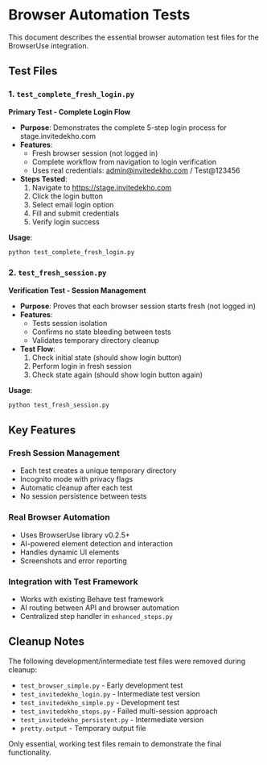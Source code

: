 # Browser Automation Tests

This document describes the essential browser automation test files for the BrowserUse integration.

## Test Files

### 1. `test_complete_fresh_login.py`

**Primary Test - Complete Login Flow**

- **Purpose**: Demonstrates the complete 5-step login process for stage.invitedekho.com
- **Features**:
  - Fresh browser session (not logged in)
  - Complete workflow from navigation to login verification
  - Uses real credentials: admin@invitedekho.com / Test@123456
- **Steps Tested**:
  1. Navigate to https://stage.invitedekho.com
  2. Click the login button
  3. Select email login option
  4. Fill and submit credentials
  5. Verify login success

**Usage**:

```bash
python test_complete_fresh_login.py
```

### 2. `test_fresh_session.py`

**Verification Test - Session Management**

- **Purpose**: Proves that each browser session starts fresh (not logged in)
- **Features**:
  - Tests session isolation
  - Confirms no state bleeding between tests
  - Validates temporary directory cleanup
- **Test Flow**:
  1. Check initial state (should show login button)
  2. Perform login in fresh session
  3. Check state again (should show login button again)

**Usage**:

```bash
python test_fresh_session.py
```

## Key Features

### Fresh Session Management

- Each test creates a unique temporary directory
- Incognito mode with privacy flags
- Automatic cleanup after each test
- No session persistence between tests

### Real Browser Automation

- Uses BrowserUse library v0.2.5+
- AI-powered element detection and interaction
- Handles dynamic UI elements
- Screenshots and error reporting

### Integration with Test Framework

- Works with existing Behave test framework
- AI routing between API and browser automation
- Centralized step handler in `enhanced_steps.py`

## Cleanup Notes

The following development/intermediate test files were removed during cleanup:

- `test_browser_simple.py` - Early development test
- `test_invitedekho_login.py` - Intermediate test version
- `test_invitedekho_simple.py` - Development test
- `test_invitedekho_steps.py` - Failed multi-session approach
- `test_invitedekho_persistent.py` - Intermediate version
- `pretty.output` - Temporary output file

Only essential, working test files remain to demonstrate the final functionality.
